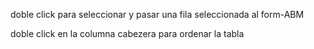 doble click para seleccionar y pasar una fila seleccionada al form-ABM

doble click en la columna cabezera para ordenar la tabla
